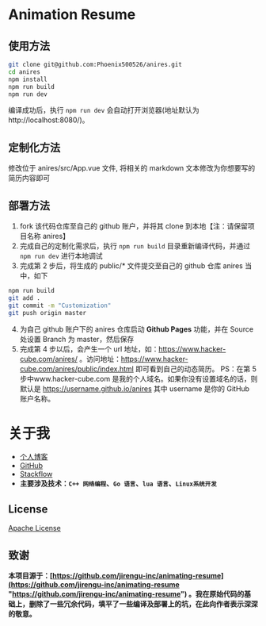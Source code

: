 ﻿# Animation Resume

## 使用方法
```bash
git clone git@github.com:Phoenix500526/anires.git
cd anires
npm install
npm run build
npm run dev
```
编译成功后，执行 `npm run dev` 会自动打开浏览器(地址默认为 http://localhost:8080/)。


## 定制化方法
修改位于 anires/src/App.vue 文件, 将相关的 markdown 文本修改为你想要写的简历内容即可

## 部署方法
1. fork 该代码仓库至自己的 github 账户，并将其 clone 到本地【注：请保留项目名称 anires】
2. 完成自己的定制化需求后，执行 `npm run build` 目录重新编译代码，并通过 `npm run dev` 进行本地调试
3. 完成第 2 步后，将生成的 public/\* 文件提交至自己的 github 仓库 anires 当中，如下
```bash
npm run build
git add .
git commit -m "Customization"
git push origin master
```
4. 为自己 github 账户下的 anires 仓库启动 **Github Pages** 功能，并在 Source 处设置 Branch 为 master，然后保存
5. 完成第 4 步以后，会产生一个 url 地址，如：https://www.hacker-cube.com/anires/ 。访问地址：https://www.hacker-cube.com/anires/public/index.html 即可看到自己的动态简历。
PS：在第 5 步中www.hacker-cube.com 是我的个人域名。如果你没有设置域名的话，则默认是 https://username.github.io/anires 其中 username 是你的 GitHub 账户名称。


# 关于我
- [个人博客](https://hacker-cube.com)
- [GitHub](https://github.com/Phoenix500526https://github.com/JoeyBling)
- [Stackflow](https://www.zhihu.com/people/joeybling)
- **主要涉及技术：`C++ 网络编程`、`Go 语言`、`lua 语言`、`Linux系统开发`**

## License

[Apache License](./LICENSE)

## 致谢
**本项目源于：[https://github.com/jirengu-inc/animating-resume](https://github.com/jirengu-inc/animating-resume "https://github.com/jirengu-inc/animating-resume") 。我在原始代码的基础上，删除了一些冗余代码，填平了一些编译及部署上的坑，在此向作者表示深深的敬意。**
